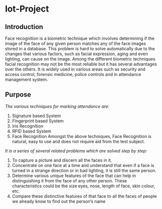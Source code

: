 # Iot-Project
## Introduction
Face recognition is a biometric technique which involves determining if the image of the face of any given person matches any of the face images stored in a database. This problem is hard to solve automatically due to the changes that various factors, such as facial expression, aging and even lighting, can cause on the image. Among the different biometric techniques facial recognition may not be the most reliable but it has several advantages over the others. It is widely used in various areas such as security and access control, forensic medicine, police controls and in attendance management system.
## Purpose 
*The various techniques for marking attendance are:* 
1) Signature based System
2) Fingerprint based System 
3) Iris Recognition 
4) RFID based System 
5) Face Recognition 
Amongst the above techniques, Face Recognition is natural, easy to use and does not require aid from the test subject. 

*It is a series of several related problems which are solved step by step:* 
1. To capture a picture and discern all the faces in it. 
2. Concentrate on one face at a time and understand that even if a face is turned in a strange direction or in bad lighting, it is still the same person.
3. Determine various unique features of the face that can help in distinguishing it from the face of any other person. These characteristics could be the size eyes, nose, length of face, skin colour, etc.
4. Compare these distinctive features of that face to all the faces of people we already know to find out the person’s name
